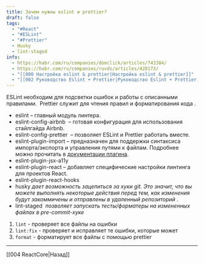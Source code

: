 ```yaml
---
title: Зачем нужны eslint и prettier?
draft: false
tags:
  - "#React"
  - "#ESLint"
  - "#Prettier"
  - Husky
  - lint-staged
info:
  - https://habr.com/ru/companies/domclick/articles/743384/
  - https://habr.com/ru/companies/ruvds/articles/428173/
  - "[[000 Настройка eslint & prettier|Настройка eslint & prettier]]"
  - "[[002 Руководство Eslint + Prettier|Руководство Eslint + Prettier]]"
---
```

ESLint необходим для подсветки ошибок и работы с описанными правилами. 
Prettier служит для чтения правил и форматирования кода .

- eslint – главный модуль линтера.
- eslint-config-airbnb  – готовая конфигурация для использования стайлгайда Airbnb.
- eslint-config-prettier  – позволяет ESLint и Prettier работать вместе.
- eslint-plugin-import – предназначен для поддержки синтаксиса импорта/экспорта и управления путями к файлам. Подробнее можно прочитать в [документации плагина](https://github.com/benmosher/eslint-plugin-import).
- eslint-plugin-jsx-a11y
- eslint-plugin-react – добавляет специфические настройки линтинга для проектов React.
- eslint-plugin-react-hooks
- husky _дает возможность зацепиться за хуки git. Это значит, что вы можете выполнять некоторые действия перед тем, как изменения будут закоммичены и отправлены в удаленный репозиторий_ .
- lint-staged  *позволяет запускать тесты/форматеры на измененных файлах в pre-commit-хуке*

1.  `lint` - проверяет все файлы на ошибки
2.  `lint:fix` - проверяет и исправляет те ошибки, которые может
3.  `format` - форматирует все файлы с помощью prettier

---

[[004 ReactCore|Назад]]